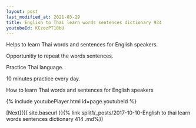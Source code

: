 ```yaml
---
layout: post
last_modified_at: 2021-03-29
title: English to Thai learn words sentences dictionary 934 
youtubeId: KCzozPT18bU
---
```

 
 
Helps to learn Thai words and sentences for English speakers.

Opportunitiy to repeat the words sentences. 

Practice Thai language. 
 
10 minutes practice every day. 
 
How to learn Thai words and sentences for English speakers 
 
{% include youtubePlayer.html id=page.youtubeId %}
 
 
[Next]({{ site.baseurl }}{% link  split1/_posts/2017-10-10-English to thai learn words sentences dictionary 414 .md%})
 
